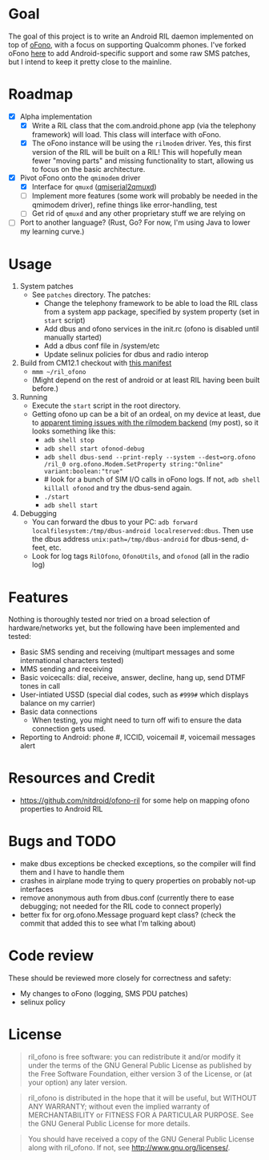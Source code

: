 # Goal

The goal of this project is to write an Android RIL daemon implemented on top of [oFono](https://01.org/ofono), with a focus on supporting Qualcomm phones. I've forked oFono [here](https://github.com/scintill/android_external_ofono) to add Android-specific support and some raw SMS patches, but I intend to keep it pretty close to the mainline.

# Roadmap

- [x] Alpha implementation
	- [x] Write a RIL class that the com.android.phone app (via the telephony framework) will load. This class will interface with oFono.
	- [x] The oFono instance will be using the `rilmodem` driver. Yes, this first version of the RIL will be built on a RIL! This will hopefully mean fewer "moving parts" and missing functionality to start, allowing us to focus on the basic architecture.
- [x] Pivot oFono onto the `qmimodem` driver
	- [x] Interface for `qmuxd` ([qmiserial2qmuxd](https://github.com/scintill/qmiserial2qmuxd/))
	- [ ] Implement more features (some work will probably be needed in the qmimodem driver), refine things like error-handling, test
	- [ ] Get rid of `qmuxd` and any other proprietary stuff we are relying on
- [ ] Port to another language? (Rust, Go? For now, I'm using Java to lower my learning curve.)

# Usage
1. System patches
	* See `patches` directory. The patches:
		* Change the telephony framework to be able to load the RIL class from a system app package, specified by system property (set in `start` script)
		* Add dbus and ofono services in the init.rc (ofono is disabled until manually started)
		* Add a dbus conf file in /system/etc
		* Update selinux policies for dbus and radio interop
1. Build from CM12.1 checkout with [this manifest](https://github.com/scintill/android/commit/424776d7635ddfae3591516e032cc5820f1dfc1a)
	* `mmm ~/ril_ofono`
	* (Might depend on the rest of android or at least RIL having been built before.)
1. Running
	* Execute the `start` script in the root directory.
	* Getting ofono up can be a bit of an ordeal, on my device at least, due to [apparent timing issues with the rilmodem backend](https://lists.ofono.org/pipermail/ofono/2017-August/017355.html) (my post), so it looks something like this:
		* `adb shell stop`
		* `adb shell start ofonod-debug`
		* `adb shell dbus-send --print-reply --system --dest=org.ofono /ril_0 org.ofono.Modem.SetProperty string:"Online" variant:boolean:"true"`
		* \# look for a bunch of SIM I/O calls in oFono logs. If not, `adb shell killall ofonod` and try the dbus-send again.
		* `./start`
		* `adb shell start`
1. Debugging
    * You can forward the dbus to your PC: `adb forward localfilesystem:/tmp/dbus-android localreserved:dbus`. Then use the dbus address `unix:path=/tmp/dbus-android` for dbus-send, d-feet, etc.
    * Look for log tags `RilOfono`, `OfonoUtils`, and `ofonod` (all in the radio log)

# Features

Nothing is thoroughly tested nor tried on a broad selection of hardware/networks yet, but the following have been implemented and tested:

* Basic SMS sending and receiving (multipart messages and some international characters tested)
* MMS sending and receiving
* Basic voicecalls: dial, receive, answer, decline, hang up, send DTMF tones in call
* User-intiated USSD (special dial codes, such as `#999#` which displays balance on my carrier)
* Basic data connections
	* When testing, you might need to turn off wifi to ensure the data connection gets used.
* Reporting to Android: phone #, ICCID, voicemail #, voicemail messages alert

# Resources and Credit
* https://github.com/nitdroid/ofono-ril for some help on mapping ofono properties to Android RIL

# Bugs and TODO
* make dbus exceptions be checked exceptions, so the compiler will find them and I have to handle them
* crashes in airplane mode trying to query properties on probably not-up interfaces
* remove anonymous auth from dbus.conf (currently there to ease debugging; not needed for the RIL code to connect properly)
* better fix for org.ofono.Message proguard kept class? (check the commit that added this to see what I'm talking about)

# Code review

These should be reviewed more closely for correctness and safety:

* My changes to oFono (logging, SMS PDU patches)
* selinux policy

# License

> ril_ofono is free software: you can redistribute it and/or modify
> it under the terms of the GNU General Public License as published by
> the Free Software Foundation, either version 3 of the License, or
> (at your option) any later version.

> ril_ofono is distributed in the hope that it will be useful,
> but WITHOUT ANY WARRANTY; without even the implied warranty of
> MERCHANTABILITY or FITNESS FOR A PARTICULAR PURPOSE.  See the
> GNU General Public License for more details.

> You should have received a copy of the GNU General Public License
> along with ril_ofono.  If not, see <http://www.gnu.org/licenses/>.
